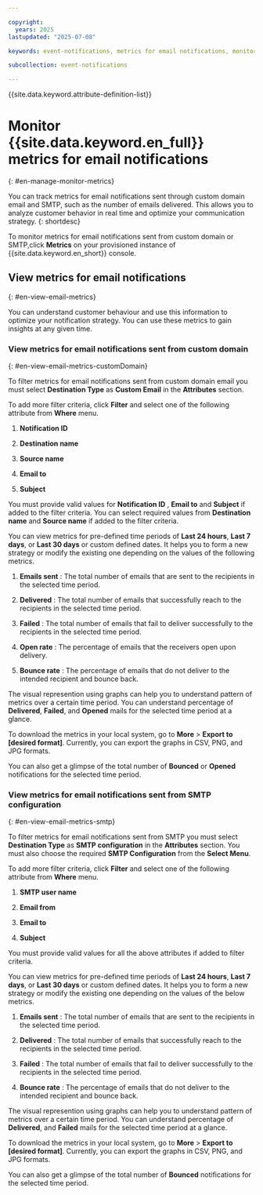 ```yaml
---

copyright:
  years: 2025
lastupdated: "2025-07-08"

keywords: event-notifications, metrics for email notifications, monitor metrics

subcollection: event-notifications

---
```


{{site.data.keyword.attribute-definition-list}}

# Monitor {{site.data.keyword.en_full}} metrics for email notifications
{: #en-manage-monitor-metrics}

You can track metrics for email notifications sent through custom domain email and SMTP, such as the number of emails delivered. This allows you to analyze customer behavior in real time and optimize your communication strategy.
{: shortdesc}

To monitor metrics for email notifications sent from custom domain or SMTP,click **Metrics** on your provisioned instance of {{site.data.keyword.en_short}} console.


## View metrics for email notifications
{: #en-view-email-metrics}

You can understand customer behaviour and use this information to optimize your notification strategy.
You can use these metrics to gain insights at any given time.

### View metrics for email notifications sent from custom domain
{: #en-view-email-metrics-customDomain}

To filter metrics for email notifications sent from custom domain email you must select **Destination Type** as **Custom Email** in the **Attributes** section.

To add more filter criteria, click **Filter** and select one of the following attribute from **Where** menu.

1. **Notification ID**

1. **Destination name**

1. **Source name**

1. **Email to**

1. **Subject**

You must provide valid values for **Notification ID** , **Email to** and **Subject** if added to the filter criteria. You can select required values from **Destination name** and **Source name** if added to the filter criteria.

You can view metrics for pre-defined time periods of **Last 24 hours**, **Last 7 days**, or **Last 30 days** or custom defined dates.
It helps you to form a new strategy or modify the existing one depending on the values of the following metrics.

1. **Emails sent** : The total number of emails that are sent to the recipients in the selected time period.

1. **Delivered** : The total number of emails that successfully reach to the recipients in the selected time period.

1. **Failed** : The total number of emails that fail to deliver successfully to the recipients in the selected time period.

1. **Open rate** : The percentage of emails that the receivers open upon delivery.

1. **Bounce rate** : The percentage of emails that do not deliver to the intended recipient and bounce back.

The visual represention using graphs can help you to understand pattern of metrics over a certain time period. You can understand percentage of **Delivered**, **Failed**, and **Opened** mails for the selected time period at a glance.

To download the metrics in your local system, go to **More** &gt; **Export to [desired format]**. Currently, you can export the graphs in CSV, PNG, and JPG formats.

You can also get a glimpse of the total number of **Bounced** or **Opened** notifications for the selected time period.


### View metrics for email notifications sent from SMTP configuration
{: #en-view-email-metrics-smtp}

To filter metrics for email notifications sent from SMTP you must select **Destination Type** as **SMTP configuration** in the **Attributes** section. You must also choose the required **SMTP Configuration** from the **Select Menu**.

To add more filter criteria, click **Filter** and select one of the following attribute from **Where** menu.

1. **SMTP user name**

1. **Email from**

1. **Email to**

1. **Subject**

You must provide valid values for all the above attributes if added to filter criteria.

You can view metrics for pre-defined time periods of **Last 24 hours**, **Last 7 days**, or **Last 30 days** or custom defined dates.
It helps you to form a new strategy or modify the existing one depending on the values of the below metrics.

1. **Emails sent** : The total number of emails that are sent to the recipients in the selected time period.

1. **Delivered** : The total number of emails that successfully reach to the recipients in the selected time period.

1. **Failed** : The total number of emails that fail to deliver successfully to the recipients in the selected time period.

1. **Bounce rate** : The percentage of emails that do not deliver to the intended recipient and bounce back.


The visual represention using graphs can help you to understand pattern of metrics over a certain time period. You can understand percentage of **Delivered**, and **Failed** mails for the selected time period at a glance.

To download the metrics in your local system, go to **More** &gt; **Export to [desired format]**. Currently, you can export the graphs in CSV, PNG, and JPG formats.

You can also get a glimpse of the total number of **Bounced** notifications for the selected time period.
